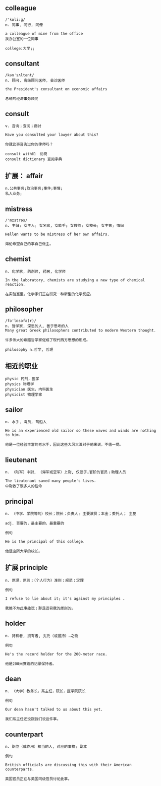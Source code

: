 ## colleague
```
/'kɒliːɡ/
n. 同事, 同行, 同僚

a colleague of mine from the office
我办公室的一位同事

college:大学;; 
```

## consultant
```
/kən'sʌltənt/
n. 顾问, 高级顾问医师, 会诊医师

the President's consultant on economic affairs

总统的经济事务顾问
```
## consult
```
v. 咨询；查阅；商讨

Have you consulted your lawyer about this?

你就此事咨询过你的律师吗？

consult with和  协商
consult dictionary 查阅字典
```

## 扩展： affair
```
n.公共事务;政治事务;事件;事情;
私人业务;
```

## mistress
```
/'mɪstrəs/
n. 主妇; 女主人; 女名家, 女能手; 女教师; 女校长; 女主管; 情妇

Hellen wants to be mistress of her own affairs.

海伦希望自己的事自己做主。
```

## chemist
```
n. 化学家, 药剂师, 药房, 化学师

In the laboratory, chemists are studying a new type of chemical reaction.

在实验室里，化学家们正在研究一种新型的化学反应。
```

## philosopher
```
/fə'lɒsəfə(r)/
n. 哲学家, 深思的人, 善于思考的人
Many great Greek philosophers contributed to modern Western thought.

许多伟大的希腊哲学家促成了现代西方思想的形成。

philosophy n.哲学, 哲理
```

## 相近的职业
```
physic 药剂，医学
physics 物理学
physician 医生，内科医生
physicist 物理学家
```
## sailor
```
n. 水手, 海员, 驾船人

He is an experienced old sailor so these waves and winds are nothing to him.

他是一位经验丰富的老水手，因此这些大风大浪对于他来说，不值一提。
```

## lieutenant
```
n. （陆军）中尉, （海军或空军）上尉, 仅低于…官阶的官员；助理人员

The lieutenant saved many people's lives.
中尉救了很多人的性命
```

## principal
```
n. （中学、学院等的）校长；院长；负责人; 主要演员；本金；委托人； 主犯

adj. 首要的，最主要的，最重要的

例句

He is the principal of this college.

他是这所大学的校长。
```
## 扩展 principle
```
n. 原理，原则；（个人行为）准则；规范；定理

例句

I refuse to lie about it; it's against my principles .

我绝不为此事撒谎；那是违背我的原则的。
```
## holder
```
n. 持有者, 拥有者, 支托（或握持）…之物

例句

He's the record holder for the 200-meter race.

他是200米赛跑的记录保持者。
```
## dean
```
n. （大学）教务长，系主任，院长，医学院院长

例句

Our dean hasn't talked to us about this yet.

我们系主任还没跟我们说这件事。

```
## counterpart
```
n. 职位（或作用）相当的人, 对应的事物; 副本

例句

British officials are discussing this with their American counterparts.

英国官员正在与美国同级官员讨论此事。
```